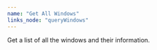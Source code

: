 ```yaml
---
name: "Get All Windows"
links_node: "queryWindows"
---
```

Get a list of all the windows and their information.

